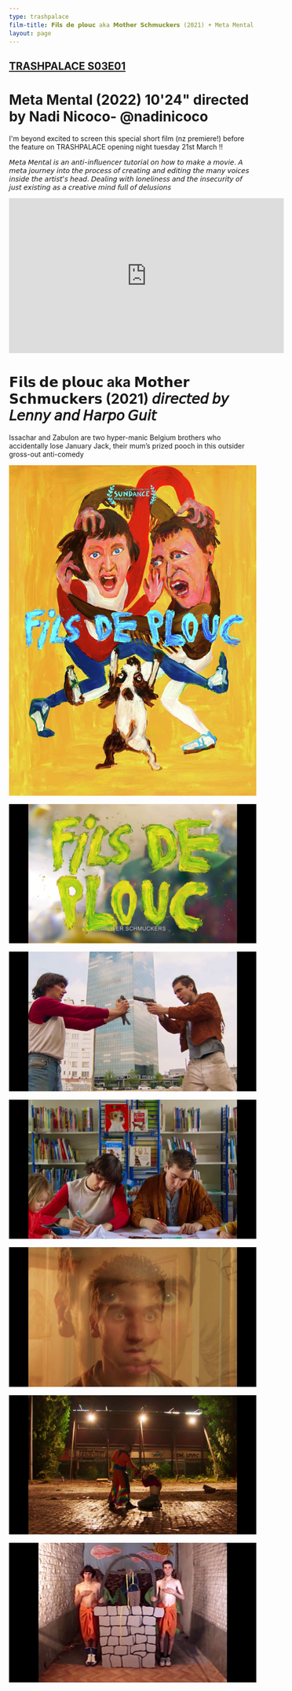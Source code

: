 ```yaml
---
type: trashpalace
film-title: 𝗙𝗶𝗹𝘀 𝗱𝗲 𝗽𝗹𝗼𝘂𝗰 aka 𝗠𝗼𝘁𝗵𝗲𝗿 𝗦𝗰𝗵𝗺𝘂𝗰𝗸𝗲𝗿𝘀 (2021) + Meta Mental (2022)
layout: page
---
```


## [TRASHPALACE S03E01]({{page.url}})

# Meta Mental (2022) 10'24" directed by Nadi Nicoco- @nadinicoco

I'm beyond excited to screen this special short film (nz premiere!) before the feature on TRASHPALACE opening night tuesday 21st March !!

𝘔𝘦𝘵𝘢 𝘔𝘦𝘯𝘵𝘢𝘭 𝘪𝘴 𝘢𝘯 𝘢𝘯𝘵𝘪-𝘪𝘯𝘧𝘭𝘶𝘦𝘯𝘤𝘦𝘳 𝘵𝘶𝘵𝘰𝘳𝘪𝘢𝘭 𝘰𝘯 𝘩𝘰𝘸 𝘵𝘰 𝘮𝘢𝘬𝘦 𝘢 𝘮𝘰𝘷𝘪𝘦. 𝘈 𝘮𝘦𝘵𝘢 𝘫𝘰𝘶𝘳𝘯𝘦𝘺 𝘪𝘯𝘵𝘰 𝘵𝘩𝘦 𝘱𝘳𝘰𝘤𝘦𝘴𝘴 𝘰𝘧 𝘤𝘳𝘦𝘢𝘵𝘪𝘯𝘨 𝘢𝘯𝘥 𝘦𝘥𝘪𝘵𝘪𝘯𝘨 𝘵𝘩𝘦 𝘮𝘢𝘯𝘺 𝘷𝘰𝘪𝘤𝘦𝘴 𝘪𝘯𝘴𝘪𝘥𝘦 𝘵𝘩𝘦 𝘢𝘳𝘵𝘪𝘴𝘵'𝘴 𝘩𝘦𝘢𝘥. 𝘋𝘦𝘢𝘭𝘪𝘯𝘨 𝘸𝘪𝘵𝘩 𝘭𝘰𝘯𝘦𝘭𝘪𝘯𝘦𝘴𝘴 𝘢𝘯𝘥 𝘵𝘩𝘦 𝘪𝘯𝘴𝘦𝘤𝘶𝘳𝘪𝘵𝘺 𝘰𝘧 𝘫𝘶𝘴𝘵 𝘦𝘹𝘪𝘴𝘵𝘪𝘯𝘨 𝘢𝘴 𝘢 𝘤𝘳𝘦𝘢𝘵𝘪𝘷𝘦 𝘮𝘪𝘯𝘥 𝘧𝘶𝘭𝘭 𝘰𝘧 𝘥𝘦𝘭𝘶𝘴𝘪𝘰𝘯𝘴

<iframe title="Meta Mental (2022) teaser" src="https://videos.scanlines.xyz/videos/embed/ad24a996-c295-4d50-94bb-400e46e06eb5" allowfullscreen="" sandbox="allow-same-origin allow-scripts allow-popups" width="560" height="315" frameborder="0"></iframe>

# 𝗙𝗶𝗹𝘀 𝗱𝗲 𝗽𝗹𝗼𝘂𝗰 aka 𝗠𝗼𝘁𝗵𝗲𝗿 𝗦𝗰𝗵𝗺𝘂𝗰𝗸𝗲𝗿𝘀 (2021) 𝘥𝘪𝘳𝘦𝘤𝘵𝘦𝘥 𝘣𝘺 𝘓𝘦𝘯𝘯𝘺 𝘢𝘯𝘥 𝘏𝘢𝘳𝘱𝘰 𝘎𝘶𝘪𝘵

Issachar and Zabulon are two hyper-manic Belgium brothers who accidentally lose January Jack, their mum’s prized pooch in this outsider gross-out anti-comedy

![mother](/images/trashpalace/S03/fils_de_plouc_poster.jpg)

![mother](/images/trashpalace/S03/fils_de_plouc_01.png)

![mother](/images/trashpalace/S03/fils_de_plouc_02.png)

![mother](/images/trashpalace/S03/fils_de_plouc_03.png)

![mother](/images/trashpalace/S03/fils_de_plouc_04.png)

![mother](/images/trashpalace/S03/fils_de_plouc_05.png)

![mother](/images/trashpalace/S03/fils_de_plouc_06.png)
